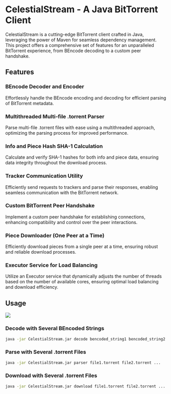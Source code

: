 # CelestialStream - A Java BitTorrent Client

CelestialStream is a cutting-edge BitTorrent client crafted in Java, leveraging the power of Maven for seamless dependency management. This project offers a comprehensive set of features for an unparalleled BitTorrent experience, from BEncode decoding to a custom peer handshake.

## Features

### BEncode Decoder and Encoder
Effortlessly handle the BEncode encoding and decoding for efficient parsing of BitTorrent metadata.

### Multithreaded Multi-file .torrent Parser
Parse multi-file .torrent files with ease using a multithreaded approach, optimizing the parsing process for improved performance.

### Info and Piece Hash SHA-1 Calculation
Calculate and verify SHA-1 hashes for both info and piece data, ensuring data integrity throughout the download process.

### Tracker Communication Utility
Efficiently send requests to trackers and parse their responses, enabling seamless communication with the BitTorrent network.

### Custom BitTorrent Peer Handshake
Implement a custom peer handshake for establishing connections, enhancing compatibility and control over the peer interactions.

### Piece Downloader (One Peer at a Time)
Efficiently download pieces from a single peer at a time, ensuring robust and reliable download processes.

### Executor Service for Load Balancing
Utilize an Executor service that dynamically adjusts the number of threads based on the number of available cores, ensuring optimal load balancing and download efficiency.

## Usage

![](https://i.imgur.com/YKeg4SD.png)


### Decode with Several BEncoded Strings

```bash
java -jar CelestialStream.jar decode bencoded_string1 bencoded_string2 ...
```

### Parse with Several .torrent Files

```bash
java -jar CelestialStream.jar parser file1.torrent file2.torrent ...
```

### Download with Several .torrent Files

```bash
java -jar CelestialStream.jar download file1.torrent file2.torrent ...
```

